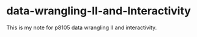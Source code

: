 # data-wrangling-II-and-Interactivity

This is my note for p8105 data wrangling II and interactivity.